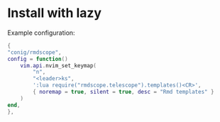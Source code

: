 # Install with lazy

Example configuration:

```lua
{
"conig/rmdscope",
config = function()
    vim.api.nvim_set_keymap(
        "n",
        "<leader>ks",
        ':lua require("rmdscope.telescope").templates()<CR>',
        { noremap = true, silent = true, desc = "Rmd templates" }
    )
end,
},

```

